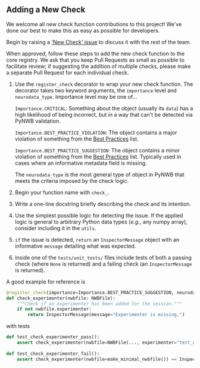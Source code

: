 ## Adding a New Check

We welcome all new check function contributions to this project! We've done our best to make this as easy as possible for developers.

Begin by raising a ['New Check' issue](https://github.com/NeurodataWithoutBorders/nwbinspector/issues/new/choose) to discuss it with the rest of the team.

When approved, follow these steps to add the new check function to the core registry. We ask that you keep Pull Requests as small as possible to facilitate review; if suggesting the addition of multiple checks, please make a separate Pull Request for each individual check.

1) Use the `register_check` decorator to wrap your new check function. The decorator takes two keyword arguments, the `importance` level and `neurodata_type`.
    Importance level may be one of...

    `Importance.CRITICAL`: Something about the object (usually its `data`) has a high likelihood of being incorrect, but in a way that can't be detected via PyNWB validation.

    `Importance.BEST_PRACTICE_VIOLATION`: The object contains a major violation of something from the [Best Practices](https://www.nwb.org/best-practices/) list.

    `Importance.BEST_PRACTICE_SUGGESTION`: The object contains a minor violation of something from the [Best Practices](https://www.nwb.org/best-practices/) list. Typically used in cases where an informative metadata field is missing.

    The `neurodata_type` is the most general type of object in PyNWB that meets the criteria imposed by the check logic.

2) Begin your function name with `check_`.
3) Write a one-line docstring briefly describing the check and its intention.
4) Use the simplest possible logic for detecting the issue. If the applied logic is general to arbitrary Python data types (_e.g._, any numpy array), consider including it in the `utils`.
5) `if` the issue is detected, `return` an `InspectorMessage` object with an informative `message` detailing what was expected.
6) Inside one of the `tests/unit_tests/` files include tests of both a passing check (where `None` is returned) and a failing check (an `InspectorMessage` is returned).

A good example for reference is

```python
@register_check(importance=Importance.BEST_PRACTICE_SUGGESTION, neurodata_type=NWBFile)
def check_experimenter(nwbfile: NWBFile):
    """Check if an experimenter has been added for the session."""
    if not nwbfile.experimenter:
        return InspectorMessage(message="Experimenter is missing.")
```

with tests

```python
def test_check_experimenter_pass():
    assert check_experimenter(nwbfile=NWBFile(..., experimenter="test_experimenter")) is None
 
def test_check_experimenter_fail():
    assert check_experimenter(nwbfile=make_minimal_nwbfile()) == InspectorMessage(message="Experimenter is missing.")
```
